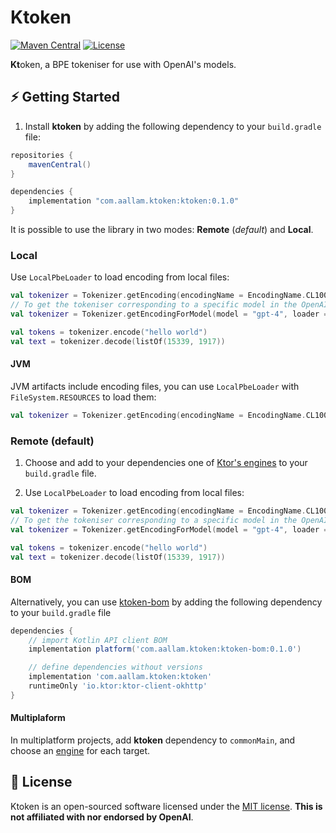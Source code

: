 # Ktoken

[![Maven Central](https://img.shields.io/maven-central/v/com.aallam.ktoken/ktoken?color=blue&label=Download)](https://central.sonatype.com/namespace/com.aallam.ktoken)
[![License](https://img.shields.io/github/license/aallam/ktoken?color=yellow)](LICENSE.md)

**Kt**oken, a BPE tokeniser for use with OpenAI's models.

## ⚡️ Getting Started

1. Install **ktoken** by adding the following dependency to your `build.gradle` file:

```groovy
repositories {
    mavenCentral()
}

dependencies {
    implementation "com.aallam.ktoken:ktoken:0.1.0"
}
```

It is possible to use the library in two modes: **Remote** (*default*) and **Local**.

### Local

Use `LocalPbeLoader` to load encoding from local files:

```kotlin
val tokenizer = Tokenizer.getEncoding(encodingName = EncodingName.CL100K_BASE, loader = LocalPbeLoader(FileSystem.SYSTEM))
// To get the tokeniser corresponding to a specific model in the OpenAI API:
val tokenizer = Tokenizer.getEncodingForModel(model = "gpt-4", loader = LocalPbeLoader(FileSystem.SYSTEM))

val tokens = tokenizer.encode("hello world")
val text = tokenizer.decode(listOf(15339, 1917))
```

#### JVM

JVM artifacts include encoding files, you can use `LocalPbeLoader` with `FileSystem.RESOURCES` to load them:

```kotlin
val tokenizer = Tokenizer.getEncoding(encodingName = EncodingName.CL100K_BASE, loader = LocalPbeLoader(FileSystem.RESOURCES))
```

### Remote (default)

1. Choose and add to your dependencies one of [Ktor's engines](https://ktor.io/docs/http-client-engines.html) to your `build.gradle` file.

2. Use `LocalPbeLoader` to load encoding from local files:

```kotlin
val tokenizer = Tokenizer.getEncoding(encodingName = EncodingName.CL100K_BASE, loader = RemoteBpeLoader())
// To get the tokeniser corresponding to a specific model in the OpenAI API:
val tokenizer = Tokenizer.getEncodingForModel(model = "gpt-4", loader = RemoteBpeLoader())

val tokens = tokenizer.encode("hello world")
val text = tokenizer.decode(listOf(15339, 1917))
```

#### BOM

Alternatively, you can use [ktoken-bom](/ktoken-bom)  by adding the following dependency to your `build.gradle` file

```groovy
dependencies {
    // import Kotlin API client BOM
    implementation platform('com.aallam.ktoken:ktoken-bom:0.1.0')

    // define dependencies without versions
    implementation 'com.aallam.ktoken:ktoken'
    runtimeOnly 'io.ktor:ktor-client-okhttp'
}
```

#### Multiplaform

In multiplatform projects, add **ktoken** dependency to `commonMain`, and choose
an [engine](https://ktor.io/docs/http-client-engines.html) for each target.

## 📄 License

Ktoken is an open-sourced software licensed under the [MIT license](LICENSE.md).
**This is not affiliated with nor endorsed by OpenAI**.
